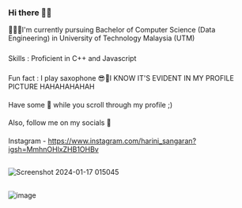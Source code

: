 ### Hi there 👋🏽

👩🏽‍🎓I'm currently pursuing Bachelor of Computer Science (Data Engineering) in University of Technology Malaysia (UTM)
#####
Skills : Proficient in C++ and Javascript
#####
Fun fact : I play saxophone 😎🎷I KNOW IT'S EVIDENT IN MY PROFILE PICTURE HAHAHAHAHAH
####
Have some 🍿 while you scroll through my profile ;)
####
Also, follow me on my socials 🦉
####
Instagram - https://www.instagram.com/harini_sangaran?igsh=MmhnOHlxZHB1OHBv
##
![Screenshot 2024-01-17 015045](https://github.com/harinisangaran/E-Portfolio-TIS-02_2023/assets/147630493/aeaa0d67-d6c5-4a8a-be38-2c4a1a8f29d4)
##
![image](https://github.com/harinisangaran/E-Portfolio-TIS-02_2023/assets/147630493/240f6b40-7948-45ca-9ea8-b4156d1e48ad)

<!--
**harinisangaran/harinisangaran** is a ✨ _special_ ✨ repository because its `README.md` (this file) appears on your GitHub profile.

Here are some ideas to get you started:

- 🔭 I’m currently working on ...
- 🌱 I’m currently learning ...
- 👯 I’m looking to collaborate on ...
- 🤔 I’m looking for help with ...
- 💬 Ask me about ...
- 📫 How to reach me: ...
- 😄 Pronouns: ...
- ⚡ Fun fact: ...
-->
